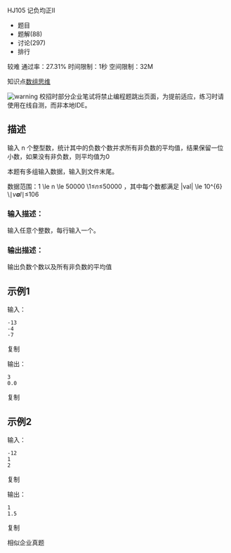 HJ105 记负均正II







- 题目
- 题解(88)
- 讨论(297)
- 排行

较难 通过率：27.31% 时间限制：1秒 空间限制：32M

知识点[数组](https://www.nowcoder.com/exam/oj/ta?page=2&tpId=37&type=37?tag=578)[思维](https://www.nowcoder.com/exam/oj/ta?page=2&tpId=37&type=37?tag=5048)

![warning](https://static.nowcoder.com/fe/file/images/web/ta/warning.png) 校招时部分企业笔试将禁止编程题跳出页面，为提前适应，练习时请使用在线自测，而非本地IDE。

## 描述

输入 n 个整型数，统计其中的负数个数并求所有非负数的平均值，结果保留一位小数，如果没有非负数，则平均值为0

本题有多组输入数据，输入到文件末尾。

数据范围：1 \le n \le 50000 \1≤*n*≤50000 ，其中每个数都满足 |val| \le 10^{6} \∣*v**a**l*∣≤106 

### 输入描述：

输入任意个整数，每行输入一个。

### 输出描述：

输出负数个数以及所有非负数的平均值

## 示例1

输入：

```
-13
-4
-7
```

复制

输出：

```
3
0.0
```

复制

## 示例2

输入：

```
-12
1
2
```

复制

输出：

```
1
1.5
```

复制

相似企业真题